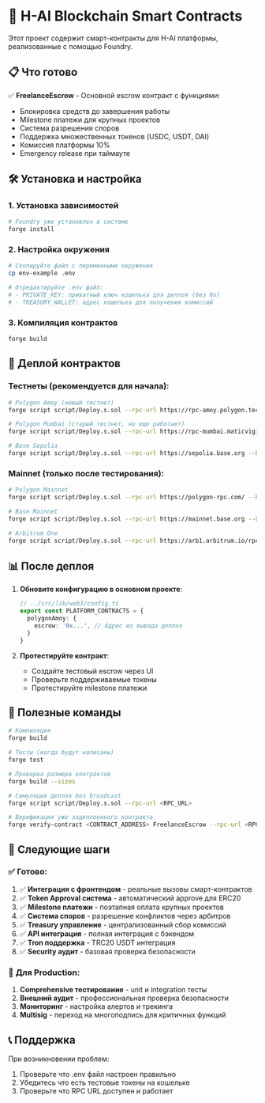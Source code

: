 # 🚀 H-AI Blockchain Smart Contracts

Этот проект содержит смарт-контракты для H-AI платформы, реализованные с помощью Foundry.

## 📋 Что готово

✅ **FreelanceEscrow** - Основной escrow контракт с функциями:
- Блокировка средств до завершения работы
- Milestone платежи для крупных проектов  
- Система разрешения споров
- Поддержка множественных токенов (USDC, USDT, DAI)
- Комиссия платформы 10%
- Emergency release при таймауте

## 🛠 Установка и настройка

### 1. Установка зависимостей
```bash
# Foundry уже установлен в системе
forge install
```

### 2. Настройка окружения
```bash
# Скопируйте файл с переменными окружения
cp env-example .env

# Отредактируйте .env файл:
# - PRIVATE_KEY: приватный ключ кошелька для деплоя (без 0x)
# - TREASURY_WALLET: адрес кошелька для получения комиссий
```

### 3. Компиляция контрактов
```bash
forge build
```

## 🚀 Деплой контрактов

### Тестнеты (рекомендуется для начала):

```bash
# Polygon Amoy (новый тестнет)
forge script script/Deploy.s.sol --rpc-url https://rpc-amoy.polygon.technology/ --broadcast --verify

# Polygon Mumbai (старый тестнет, но еще работает)
forge script script/Deploy.s.sol --rpc-url https://rpc-mumbai.maticvigil.com/ --broadcast

# Base Sepolia
forge script script/Deploy.s.sol --rpc-url https://sepolia.base.org --broadcast --verify
```

### Mainnet (только после тестирования):

```bash
# Polygon Mainnet
forge script script/Deploy.s.sol --rpc-url https://polygon-rpc.com/ --broadcast --verify

# Base Mainnet  
forge script script/Deploy.s.sol --rpc-url https://mainnet.base.org --broadcast --verify

# Arbitrum One
forge script script/Deploy.s.sol --rpc-url https://arb1.arbitrum.io/rpc --broadcast --verify
```

## 📊 После деплоя

1. **Обновите конфигурацию в основном проекте**:
   ```typescript
   // ../src/lib/web3/config.ts
   export const PLATFORM_CONTRACTS = {
     polygonAmoy: {
       escrow: '0x...', // Адрес из вывода деплоя
     }
   }
   ```

2. **Протестируйте контракт**:
   - Создайте тестовый escrow через UI
   - Проверьте поддерживаемые токены
   - Протестируйте milestone платежи

## 🔧 Полезные команды

```bash
# Компиляция
forge build

# Тесты (когда будут написаны)
forge test

# Проверка размера контрактов
forge build --sizes

# Симуляция деплоя без broadcast
forge script script/Deploy.s.sol --rpc-url <RPC_URL>

# Верификация уже задеплоенного контракта
forge verify-contract <CONTRACT_ADDRESS> FreelanceEscrow --rpc-url <RPC_URL>
```

## 🎯 Следующие шаги

### ✅ **Готово:**
1. ✅ **Интеграция с фронтендом** - реальные вызовы смарт-контрактов
2. ✅ **Token Approval система** - автоматический approve для ERC20
3. ✅ **Milestone платежи** - поэтапная оплата крупных проектов
4. ✅ **Система споров** - разрешение конфликтов через арбитров
5. ✅ **Treasury управление** - централизованный сбор комиссий
6. ✅ **API интеграция** - полная интеграция с бэкендом
7. ✅ **Tron поддержка** - TRC20 USDT интеграция
8. ✅ **Security аудит** - базовая проверка безопасности

### 🚧 **Для Production:**
1. **Comprehensive тестирование** - unit и integration тесты
2. **Внешний аудит** - профессиональная проверка безопасности
3. **Мониторинг** - настройка алертов и трекинга
4. **Multisig** - переход на многоподпись для критичных функций

## 📞 Поддержка

При возникновении проблем:
1. Проверьте что .env файл настроен правильно
2. Убедитесь что есть тестовые токены на кошельке
3. Проверьте что RPC URL доступен и работает